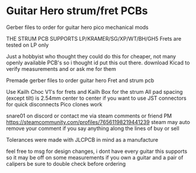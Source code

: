 # Guitar Hero strum/fret PCBs
 Gerber files to order for guitar hero pico mechanical mods

THE STRUM PCB SUPPORTS LP/KRAMER/SG/XP/WT/BH/GH5
Frets are tested on LP only

Just a hobbyist who thought they could do this for cheaper, not many openly available PCB's so i thought id put this out there.
download Kicad to verify measurements and or ask me for them 

Premade gerber files to order guitar hero Fret and strum pcb

Use Kailh Choc V1's for frets and Kailh Box for the strum
All pad spacing (except tilt) is 2.54mm center to center if you want to use JST connectors for quick disconnects
Pico clones work

snare01 on discord or contact me via steam comments or friend PM
https://steamcommunity.com/profiles/76561198219441239
steam may auto remove your comment if you say anything along the lines of buy or sell

Tolerances were made with JLCPCB in mind as a manufacture

feel free to msg for design changes, i dont have every guitar this supports so it may be off on some measurements
if you own a guitar and a pair of calipers be sure to double check before ordering
